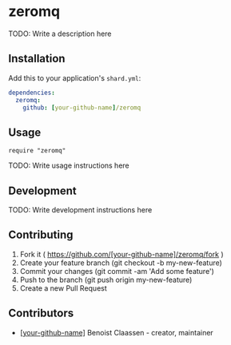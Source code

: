 # zeromq

TODO: Write a description here

## Installation


Add this to your application's `shard.yml`:

```yaml
dependencies:
  zeromq:
    github: [your-github-name]/zeromq
```


## Usage


```crystal
require "zeromq"
```


TODO: Write usage instructions here

## Development

TODO: Write development instructions here

## Contributing

1. Fork it ( https://github.com/[your-github-name]/zeromq/fork )
2. Create your feature branch (git checkout -b my-new-feature)
3. Commit your changes (git commit -am 'Add some feature')
4. Push to the branch (git push origin my-new-feature)
5. Create a new Pull Request

## Contributors

- [[your-github-name]](https://github.com/[your-github-name]) Benoist Claassen - creator, maintainer
